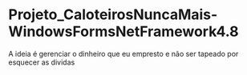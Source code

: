 # Projeto_CaloteirosNuncaMais-WindowsFormsNetFramework4.8
 A ideia é gerenciar o dinheiro que eu empresto e não ser tapeado por esquecer as dividas
